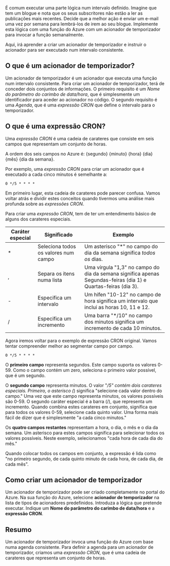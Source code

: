 É comum executar uma parte lógica num intervalo definido. Imagine que tem um blogue e nota que os seus subscritores não estão a ler as publicações mais recentes. Decide que a melhor ação é enviar um e-mail uma vez por semana para lembrá-los de irem ao seu blogue. Implemente esta lógica com uma função do Azure com um acionador de temporizador para invocar a função semanalmente.

Aqui, irá aprender a criar um acionador de temporizador e instruir o acionador para ser executado num intervalo consistente.

## <a name="what-is-a-timer-trigger"></a>O que é um acionador de temporizador?

Um acionador de temporizador é um acionador que executa uma função num intervalo consistente. Para criar um acionador de temporizador, terá de conceder dois conjuntos de informações. O primeiro requisito é um *Nome do parâmetro do carimbo de data/hora*, que é simplesmente um identificador para aceder ao acionador no código. O segundo requisito é uma *Agenda*, que é uma *expressão CRON* que define o intervalo para o temporizador.

## <a name="what-is-a-cron-expression"></a>O que é uma expressão CRON?

Uma *expressão CRON* é uma cadeia de carateres que consiste em seis campos que representam um conjunto de horas.

A ordem dos seis campos no Azure é: {segundo} {minuto} {hora} {dia} {mês} {dia da semana}.

Por exemplo, uma *expressão CRON* para criar um acionador que é executado a cada cinco minutos é semelhante a:

```
0 */5 * * * *
```

Em primeiro lugar, esta cadeia de carateres pode parecer confusa. Vamos voltar atrás e dividir estes conceitos quando tivermos uma análise mais profunda sobre as *expressões CRON*.

Para criar uma *expressão CRON*, tem de ter um entendimento básico de alguns dos carateres especiais.

| Caráter especial | Significado | Exemplo |
| ------------- | ------------- | ------------- |
| *      | Seleciona todos os valores num campo | Um asterisco "*" no campo do dia da semana significa *todos os* dias. |
| ,      | Separa os itens numa lista | Uma vírgula "1,3" no campo do dia da semana significa apenas Segundas-feiras (dia 1) e Quartas-feiras (dia 3). |
| -      | Especifica um intervalo | Um hífen "10-12" no campo de hora significa um intervalo que inclui as horas 10, 11 e 12. |
| /      | Especifica um incremento | Uma barra "*/10" no campo dos minutos significa um incremento de cada 10 minutos. |

Agora iremos voltar para o exemplo de expressão CRON original. Vamos tentar compreender melhor ao segmentar campo por campo.

```
0 */5 * * * *
```

O **primeiro campo** representa segundos. Este campo suporta os valores 0-59. Como o campo contém um zero, seleciona o primeiro valor possível, que é um segundo.

O **segundo campo** representa minutos. O valor "*/5" contém dois carateres especiais. Primeiro, o asterisco (*) significa "selecione cada valor dentro do campo." Uma vez que este campo representa minutos, os valores possíveis são 0-59. O segundo caráter especial é a barra (/), que representa um incremento. Quando combina estes carateres em conjunto, significa que para todos os valores 0-59, selecione cada quinto valor. Uma forma mais fácil de dizer que é simplesmente "a cada cinco minutos."

Os **quatro campos restantes** representam a hora, o dia, o mês e o dia da semana. Um asterisco para estes campos significa para selecionar todos os valores possíveis. Neste exemplo, selecionamos "cada hora de cada dia do mês."

Quando colocar todos os campos em conjunto, a expressão é lida como "no primeiro segundo, de cada quinto minuto de cada hora, de cada dia, de cada mês".

## <a name="how-to-create-a-timer-trigger"></a>Como criar um acionador de temporizador

Um acionador de temporizador pode ser criado completamente no portal do Azure. Na sua função do Azure, selecione **acionador de temporizador** na lista de tipos de acionadores predefinidos. Introduza a lógica que pretende executar. Indique um **Nome do parâmetro do carimbo de data/hora** e a **expressão CRON**.

## <a name="summary"></a>Resumo

Um acionador de temporizador invoca uma função do Azure com base numa agenda consistente. Para definir a agenda para um acionador de temporizador, criamos uma *expressão CRON*, que é uma cadeia de carateres que representa um conjunto de horas.


